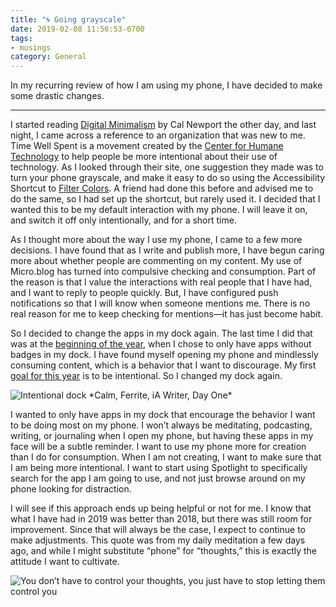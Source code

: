 ```yaml
---
title: "🌀 Going grayscale"
date: 2019-02-08 11:56:53-0700
tags:
- musings
category: General
---
```


In my recurring review of how I am using my phone, I have decided to make some drastic changes.

***

I started reading [Digital Minimalism](http://calnewport.com/books/digital-minimalism/) by Cal Newport the other day, and last night, I came across a reference to an organization that was new to me. Time Well Spent is a movement created by the [Center for Humane Technology](http://humanetech.com/) to help people be more intentional about their use of technology. As I looked through their site, one suggestion they made was to turn your phone grayscale, and make it easy to do so using the Accessibility Shortcut to [Filter Colors](https://support.apple.com/en-us/HT207025). A friend had done this before and advised me to do the same, so I had set up the shortcut, but rarely used it. I decided that I wanted this to be my default interaction with my phone. I will leave it on, and switch it off only intentionally, and for a short time.

As I thought more about the way I use my phone, I came to a few more decisions. I have found that as I write and publish more, I have begun caring more about whether people are commenting on my content. My use of Micro.blog has turned into compulsive checking and consumption. Part of the reason is that I value the interactions with real people that I have had, and I want to reply to people quickly. But, I have configured push notifications so that I will know when someone mentions me. There is no real reason for me to keep checking for mentions—it has just become habit.

So I decided to change the apps in my dock again. The last time I did that was at the [beginning of the year](https://www.bennorris.org/2019/01/02/reorganizing-my-dock.html), when I chose to only have apps without badges in my dock. I have found myself opening my phone and mindlessly consuming content, which is a behavior that I want to discourage. My first [goal for this year](https://www.bennorris.org/2019/01/01/my-goals.html) is to be intentional. So I changed my dock again.

<img src="https://www.bennorris.blog/uploads/2019/dba16befef.jpg" alt="Intentional dock" />
*Calm, Ferrite, iA Writer, Day One*

I wanted to only have apps in my dock that encourage the behavior I want to be doing most on my phone. I won’t always be meditating, podcasting, writing, or journaling when I open my phone, but having these apps in my face will be a subtle reminder. I want to use my phone more for creation than I do for consumption. When I am not creating, I want to make sure that I am being more intentional. I want to start using Spotlight to specifically search for the app I am going to use, and not just browse around on my phone looking for distraction.

I will see if this approach ends up being helpful or not for me. I know that what I have had in 2019 was better than 2018, but there was still room for improvement. Since that will always be the case, I expect to continue to make adjustments. This quote was from my daily meditation a few days ago, and while I might substitute “phone” for “thoughts,” this is exactly the attitude I want to cultivate.

<img src="https://www.bennorris.blog/uploads/2019/27724cb2ef.jpg" alt="You don’t have to control your thoughts, you just have to stop letting them control you" />